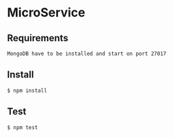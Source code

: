 MicroService
====================

Requirements
------------

    MongoDB have to be installed and start on port 27017

Install
-------

    $ npm install

Test
----

    $ npm test
